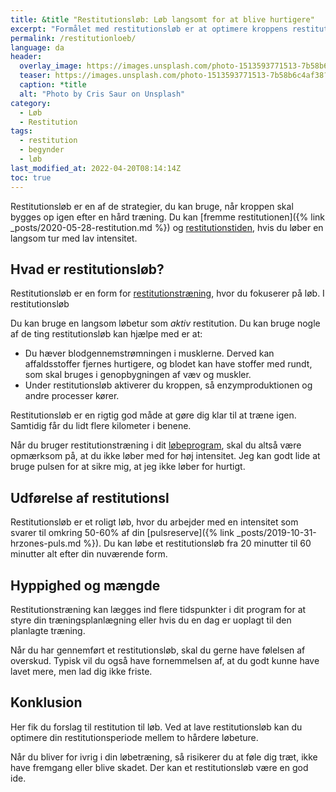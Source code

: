 ```yaml
---
title: &title "Restitutionsløb: Løb langsomt for at blive hurtigere"
excerpt: "Formålet med restitutionsløb er at optimere kroppens restitution. Du løber i langsomt tempo. Se forslag til restitution for løb her."
permalink: /restitutionloeb/
language: da
header:
  overlay_image: https://images.unsplash.com/photo-1513593771513-7b58b6c4af38?ixlib=rb-1.2.1&ixid=MnwxMjA3fDB8MHxwaG90by1wYWdlfHx8fGVufDB8fHx8&auto=format&fit=crop&w=1900&q=5
  teaser: https://images.unsplash.com/photo-1513593771513-7b58b6c4af38?ixlib=rb-1.2.1&ixid=MnwxMjA3fDB8MHxwaG90by1wYWdlfHx8fGVufDB8fHx8&auto=format&fit=crop&w=400&q=5
  caption: *title
  alt: "Photo by Cris Saur on Unsplash"
category:
  - Løb
  - Restitution
tags:
  - restitution
  - begynder
  - løb
last_modified_at: 2022-04-20T08:14:14Z
toc: true
---
```


Restitutionsløb er en af de strategier, du kan bruge, når kroppen skal bygges op igen efter en hård træning. Du kan [fremme restitutionen]({% link _posts/2020-05-28-restitution.md %}) og [restitutionstiden](/restitutionstid/), hvis du løber en langsom tur med lav intensitet.

## Hvad er restitutionsløb?

Restitutionsløb er en form for [restitutionstræning](/restitutionstraening/), hvor du fokuserer på løb. I restitutionsløb

Du kan bruge en langsom løbetur som _aktiv_ restitution. Du kan bruge nogle af de ting restitutionsløb kan hjælpe med er at:

- Du hæver blodgennemstrømningen i musklerne. Derved kan affaldsstoffer fjernes hurtigere, og blodet kan have stoffer med rundt, som skal bruges i genopbygningen af væv og muskler.
- Under restitutionsløb aktiverer du kroppen, så enzymproduktionen og andre processer kører.

Restitutionsløb er en rigtig god måde at gøre dig klar til at træne igen. Samtidig får du lidt flere kilometer i benene.

Når du bruger restitutionstræning i dit [løbeprogram](/loebeprogrammer/), skal du altså være opmærksom på, at du ikke løber med for høj intensitet. Jeg kan godt lide at bruge pulsen for at sikre mig, at jeg ikke løber for hurtigt.

## Udførelse af restitutionsl

Restitutionsløb er et roligt løb, hvor du arbejder med en intensitet som svarer til omkring 50-60% af din [pulsreserve]({% link _posts/2019-10-31-hrzones-puls.md %}). Du kan løbe et restitutionsløb fra 20 minutter til 60 minutter alt efter din nuværende form.

## Hyppighed og mængde

Restitutionstræning kan lægges ind flere tidspunkter i dit program for at styre din træningsplanlægning eller hvis du en dag er uoplagt til den planlagte træning.

Når du har gennemført et restitutionsløb, skal du gerne have følelsen af overskud. Typisk vil du også have fornemmelsen af, at du godt kunne have lavet mere, men lad dig ikke friste.

## Konklusion

Her fik du forslag til restitution til løb. Ved at lave restitutionsløb kan du optimere din restitutionsperiode mellem to hårdere løbeture.

Når du bliver for ivrig i din løbetræning, så risikerer du at føle dig træt, ikke have fremgang eller blive skadet. Der kan et restitutionsløb være en god ide.
